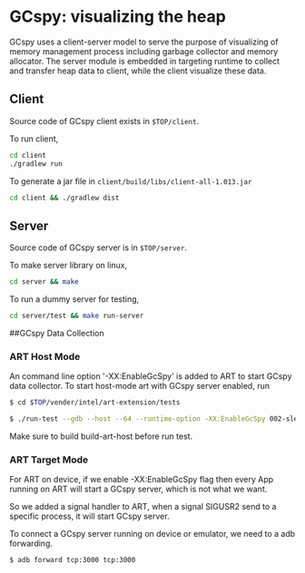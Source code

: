 # GCspy: visualizing the heap

GCspy uses a client-server model to serve the purpose of visualizing of memory
management process including garbage collector and memory allocator. The server
module is embedded in targeting runtime to collect and transfer heap data to
client, while the client visualize these data.

## Client

Source code of GCspy client exists in `$TOP/client`.

To run client,
```bash
cd client
./gradlew run
```

To generate a jar file in `client/build/libs/client-all-1.013.jar`
```bash
cd client && ./gradlew dist
```

## Server

Source code of GCspy server is in `$TOP/server`.

To make server library on linux,
```bash
cd server && make
```

To run a dummy server for testing,
```bash
cd server/test && make run-server
```

##GCspy Data Collection

### ART Host Mode

An command line option '-XX:EnableGcSpy' is added to ART to start GCspy data collector. To start host-mode art with GCspy server enabled, run

```bash
$ cd $TOP/vender/intel/art-extension/tests
```

```bash
$ ./run-test --gdb --host --64 --runtime-option -XX:EnableGcSpy 002-sleep/
```

Make sure to build build-art-host before run test.

### ART Target Mode

For ART on device, if we enable -XX:EnableGcSpy flag then every App running on ART will start a GCspy server, which is not what we want. 

So we added a signal handler to ART, when a signal SIGUSR2 send to a specific process, it will start GCspy server.

To connect a GCspy server running on device or emulator, we need to a adb forwarding.

```bash
$ adb forward tcp:3000 tcp:3000
```
